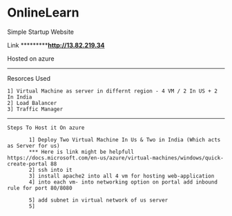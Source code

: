 # OnlineLearn
Simple Startup Website


Link *************************************http://13.82.219.34****************************



Hosted on azure 
*****************************************************************************************

Resorces Used 

    1] Virtual Machine as server in differnt region - 4 VM / 2 In US + 2 In India
    2] Load Balancer 
    3] Traffic Manager

******************************************************************************************

    Steps To Host it On azure
        
           1] Deploy Two Virtual Machine In Us & Two in India (Which acts as Server for us)
           *** Here is link might be helpfull https://docs.microsoft.com/en-us/azure/virtual-machines/windows/quick-create-portal 88
           2] ssh into it
           3] install apache2 into all 4 vm for hosting web-application
           4] into each vm- into networking option on portal add inbound rule for port 80/8080
           
           5] add subnet in virtual network of us server
           5]
